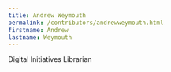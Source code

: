 ```yaml
---
title: Andrew Weymouth
permalink: /contributors/andrewweymouth.html
firstname: Andrew
lastname: Weymouth
---
```


Digital Initiatives Librarian

